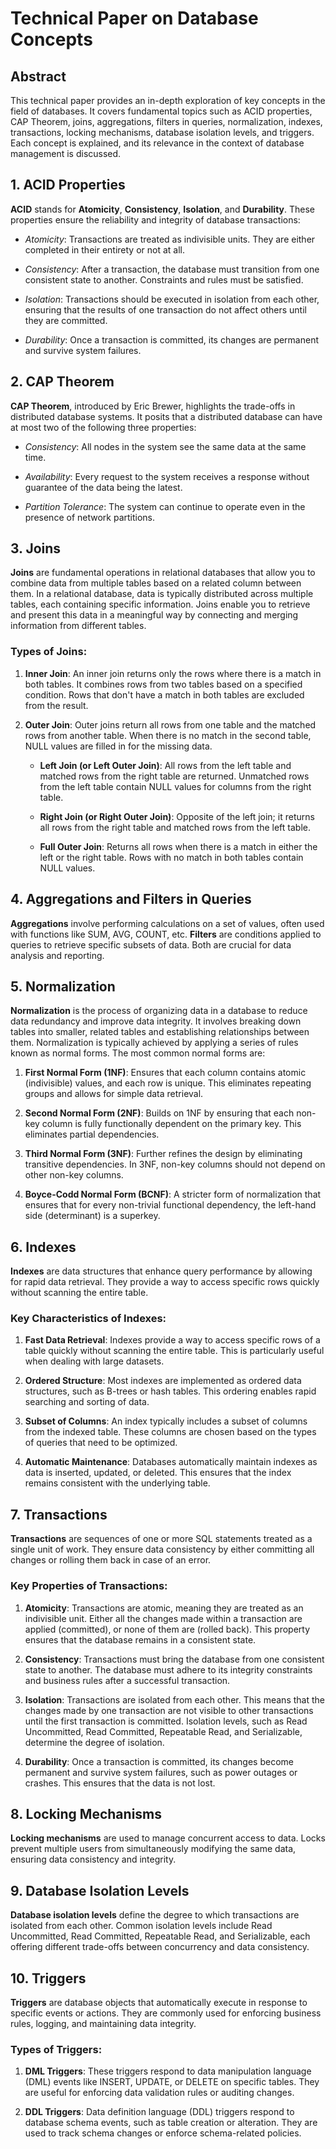 
# Technical Paper on Database Concepts

## Abstract

This technical paper provides an in-depth exploration of key concepts in the field of databases. It covers fundamental topics such as ACID properties, CAP Theorem, joins, aggregations, filters in queries, normalization, indexes, transactions, locking mechanisms, database isolation levels, and triggers. Each concept is explained, and its relevance in the context of database management is discussed.



## 1. ACID Properties

**ACID** stands for **Atomicity**, **Consistency**, **Isolation**, and **Durability**. These properties ensure the reliability and integrity of database transactions:

-   _Atomicity_: Transactions are treated as indivisible units. They are either completed in their entirety or not at all.
    
-   _Consistency_: After a transaction, the database must transition from one consistent state to another. Constraints and rules must be satisfied.
    
-   _Isolation_: Transactions should be executed in isolation from each other, ensuring that the results of one transaction do not affect others until they are committed.
    
-   _Durability_: Once a transaction is committed, its changes are permanent and survive system failures.
    

## 2. CAP Theorem

**CAP Theorem**, introduced by Eric Brewer, highlights the trade-offs in distributed database systems. It posits that a distributed database can have at most two of the following three properties:

-   _Consistency_: All nodes in the system see the same data at the same time.
    
-   _Availability_: Every request to the system receives a response without guarantee of the data being the latest.
    
-   _Partition Tolerance_: The system can continue to operate even in the presence of network partitions.
    

## 3. Joins

**Joins** are fundamental operations in relational databases that allow you to combine data from multiple tables based on a related column between them. In a relational database, data is typically distributed across multiple tables, each containing specific information. Joins enable you to retrieve and present this data in a meaningful way by connecting and merging information from different tables.


### Types of Joins:

1.  **Inner Join**: An inner join returns only the rows where there is a match in both tables. It combines rows from two tables based on a specified condition. Rows that don't have a match in both tables are excluded from the result.
    
2.  **Outer Join**: Outer joins return all rows from one table and the matched rows from another table. When there is no match in the second table, NULL values are filled in for the missing data.
    
    -   **Left Join (or Left Outer Join)**: All rows from the left table and matched rows from the right table are returned. Unmatched rows from the left table contain NULL values for columns from the right table.
        
    -   **Right Join (or Right Outer Join)**: Opposite of the left join; it returns all rows from the right table and matched rows from the left table.
        
    -   **Full Outer Join**: Returns all rows when there is a match in either the left or the right table. Rows with no match in both tables contain NULL values.

## 4. Aggregations and Filters in Queries

**Aggregations** involve performing calculations on a set of values, often used with functions like SUM, AVG, COUNT, etc. **Filters** are conditions applied to queries to retrieve specific subsets of data. Both are crucial for data analysis and reporting.

## 5. Normalization

**Normalization** is the process of organizing data in a database to reduce data redundancy and improve data integrity. It involves breaking down tables into smaller, related tables and establishing relationships between them.
Normalization is typically achieved by applying a series of rules known as normal forms. The most common normal forms are:

1.  **First Normal Form (1NF)**: Ensures that each column contains atomic (indivisible) values, and each row is unique. This eliminates repeating groups and allows for simple data retrieval.
    
2.  **Second Normal Form (2NF)**: Builds on 1NF by ensuring that each non-key column is fully functionally dependent on the primary key. This eliminates partial dependencies.
    
3.  **Third Normal Form (3NF)**: Further refines the design by eliminating transitive dependencies. In 3NF, non-key columns should not depend on other non-key columns.
    
4.  **Boyce-Codd Normal Form (BCNF)**: A stricter form of normalization that ensures that for every non-trivial functional dependency, the left-hand side (determinant) is a superkey.
## 6. Indexes

**Indexes** are data structures that enhance query performance by allowing for rapid data retrieval. They provide a way to access specific rows quickly without scanning the entire table.
### Key Characteristics of Indexes:

1.  **Fast Data Retrieval**: Indexes provide a way to access specific rows of a table quickly without scanning the entire table. This is particularly useful when dealing with large datasets.
    
2.  **Ordered Structure**: Most indexes are implemented as ordered data structures, such as B-trees or hash tables. This ordering enables rapid searching and sorting of data.
    
3.  **Subset of Columns**: An index typically includes a subset of columns from the indexed table. These columns are chosen based on the types of queries that need to be optimized.
    
4.  **Automatic Maintenance**: Databases automatically maintain indexes as data is inserted, updated, or deleted. This ensures that the index remains consistent with the underlying table.

## 7. Transactions

**Transactions** are sequences of one or more SQL statements treated as a single unit of work. They ensure data consistency by either committing all changes or rolling them back in case of an error.
### Key Properties of Transactions:

1.  **Atomicity**: Transactions are atomic, meaning they are treated as an indivisible unit. Either all the changes made within a transaction are applied (committed), or none of them are (rolled back). This property ensures that the database remains in a consistent state.
    
2.  **Consistency**: Transactions must bring the database from one consistent state to another. The database must adhere to its integrity constraints and business rules after a successful transaction.
    
3.  **Isolation**: Transactions are isolated from each other. This means that the changes made by one transaction are not visible to other transactions until the first transaction is committed. Isolation levels, such as Read Uncommitted, Read Committed, Repeatable Read, and Serializable, determine the degree of isolation.
    
4.  **Durability**: Once a transaction is committed, its changes become permanent and survive system failures, such as power outages or crashes. This ensures that the data is not lost.

## 8. Locking Mechanisms

**Locking mechanisms** are used to manage concurrent access to data. Locks prevent multiple users from simultaneously modifying the same data, ensuring data consistency and integrity.

## 9. Database Isolation Levels

**Database isolation levels** define the degree to which transactions are isolated from each other. Common isolation levels include Read Uncommitted, Read Committed, Repeatable Read, and Serializable, each offering different trade-offs between concurrency and data consistency.

## 10. Triggers

**Triggers** are database objects that automatically execute in response to specific events or actions. They are commonly used for enforcing business rules, logging, and maintaining data integrity.
### Types of Triggers:

1.  **DML Triggers**: These triggers respond to data manipulation language (DML) events like INSERT, UPDATE, or DELETE on specific tables. They are useful for enforcing data validation rules or auditing changes.
    
2.  **DDL Triggers**: Data definition language (DDL) triggers respond to database schema events, such as table creation or alteration. They are used to track schema changes or enforce schema-related policies.
